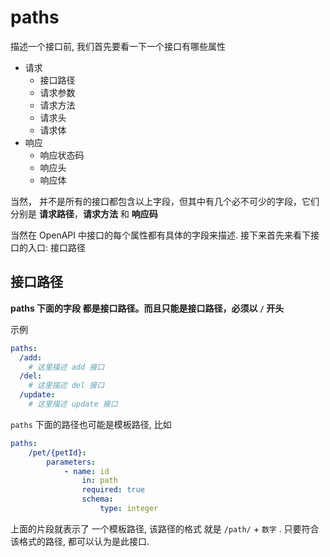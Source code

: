 # paths

描述一个接口前, 我们首先要看一下一个接口有哪些属性

- 请求
  - 接口路径
  - 请求参数
  - 请求方法
  - 请求头
  - 请求体
- 响应
  - 响应状态码
  - 响应头
  - 响应体

当然， 并不是所有的接口都包含以上字段，但其中有几个必不可少的字段，它们分别是 **请求路径**，**请求方法** 和 **响应码**

当然在 OpenAPI 中接口的每个属性都有具体的字段来描述. 接下来首先来看下接口的入口: 接口路径

## 接口路径

**paths 下面的字段 都是接口路径。而且只能是接口路径，必须以 `/` 开头**

示例

```yaml
paths:
  /add:
    # 这里描述 add 接口
  /del:
    # 这里描述 del 接口
  /update:
    # 这里描述 update 接口
```

`paths` 下面的路径也可能是模板路径, 比如

```yaml
paths:
	/pet/{petId}:
		parameters:
			- name: id
				in: path
				required: true
				schema:
					type: integer
```

上面的片段就表示了 一个模板路径, 该路径的格式 就是 `/path/` + `数字` . 只要符合该格式的路径, 都可以认为是此接口.

